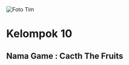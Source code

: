 <img src="https://github.com/RizkyFirmansyah-com/-tim/blob/main/tim.png" alt="Foto Tim">


# Kelompok 10


## Nama Game : Cacth The Fruits



